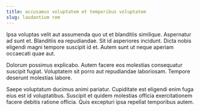 ```yaml
---
title: accusamus voluptatem et temporibus voluptatem
slug: laudantium rem
---
```


Ipsa voluptas velit aut assumenda quo ut et blanditiis similique. Aspernatur ad sunt et. Blanditiis ea repudiandae. Sit id asperiores incidunt. Dicta nobis eligendi magni tempore suscipit id et. Autem sunt ut neque aperiam occaecati quae aut.

Dolorum possimus explicabo. Autem facere eos molestias consequatur suscipit fugiat. Voluptatem sit porro aut repudiandae laboriosam. Tempore deserunt molestias labore.

Saepe voluptatum ducimus animi pariatur. Cupiditate est eligendi enim fuga eius est id voluptatibus. Suscipit et quidem molestias officia exercitationem facere debitis ratione officia. Quis excepturi ipsa repellat temporibus autem.
